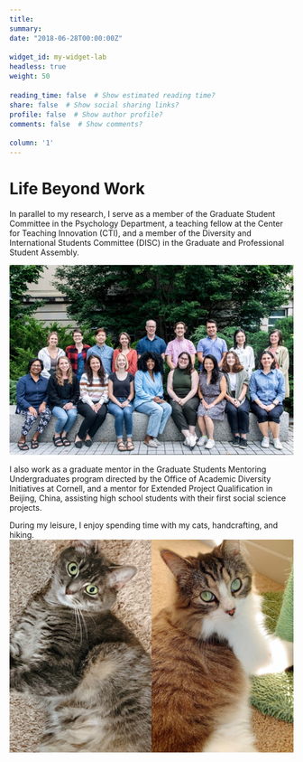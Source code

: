 ```yaml
---
title: 
summary: 
date: "2018-06-28T00:00:00Z"

widget_id: my-widget-lab
headless: true
weight: 50

reading_time: false  # Show estimated reading time?
share: false  # Show social sharing links?
profile: false  # Show author profile?
comments: false  # Show comments?

column: '1'
---
```

# Life Beyond Work

In parallel to my research, I serve as a member of the Graduate Student Committee in the Psychology Department, a teaching fellow at the Center for Teaching Innovation (CTI), and a member of the Diversity and International Students Committee (DISC) in the Graduate and Professional Student Assembly.

 ![](CTI.JPG "2023-24 CTI Teaching Fellows")

I also work as a graduate mentor in the Graduate Students Mentoring Undergraduates program directed by the Office of Academic Diversity Initiatives at Cornell, and a mentor for Extended Project Qualification in Beijing, China, assisting high school students with their first social science projects. 

During my leisure, I enjoy spending time with my cats, handcrafting, and hiking. 
 ![](cats.jpg "My fellow pack members!")
